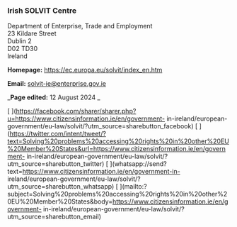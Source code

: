 ###  Irish SOLVIT Centre

Department of Enterprise, Trade and Employment  
23 Kildare Street  
Dublin 2  
D02 TD30  
Ireland

**Homepage:** [ https://ec.europa.eu/solvit/index_en.htm
](https://ec.europa.eu/solvit/index_en.htm)

**Email:** [ solvit-ie@enterprise.gov.ie ](mailto:solvit-ie@enterprise.gov.ie)

_**Page edited:** 12 August 2024 _

[
](https://facebook.com/sharer/sharer.php?u=https://www.citizensinformation.ie/en/government-
in-ireland/european-government/eu-law/solvit/?utm_source=sharebutton_facebook)
[
](https://twitter.com/intent/tweet/?text=Solving%20problems%20accessing%20rights%20in%20other%20EU%20Member%20States&url=https://www.citizensinformation.ie/en/government-
in-ireland/european-government/eu-law/solvit/?utm_source=sharebutton_twitter)
[ ](whatsapp://send?text=https://www.citizensinformation.ie/en/government-in-
ireland/european-government/eu-law/solvit/?utm_source=sharebutton_whatsapp) [
](mailto:?subject=Solving%20problems%20accessing%20rights%20in%20other%20EU%20Member%20States&body=https://www.citizensinformation.ie/en/government-
in-ireland/european-government/eu-law/solvit/?utm_source=sharebutton_email) [
](javascript:void\(0\))
